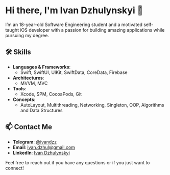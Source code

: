 # Hi there, I'm Ivan Dzhulynskyi 👋

I’m an 18-year-old Software Engineering student and a motivated self-taught iOS developer with a passion for building amazing applications while pursuing my degree.

## 🛠 Skills
- **Languages & Frameworks**: 
  - Swift, SwiftUI, UIKit, SwiftData, CoreData, Firebase
- **Architectures**: 
  - MVVM, MVC
- **Tools**: 
  - Xcode, SPM, CocoaPods, Git
- **Concepts**: 
  - AutoLayout, Multithreading, Networking, Singleton, OOP, Algorithms and Data Structures

## 📫 Contact Me
- **Telegram**: [@ivandzz](https://t.me/ivandzz)
- **Email**: [ivan.dzhul@gmail.com](mailto:ivan.dzhul@gmail.com)
- **LinkedIn**: [Ivan Dzhulynskyi](https://www.linkedin.com/in/ivandzz/)

Feel free to reach out if you have any questions or if you just want to connect!
